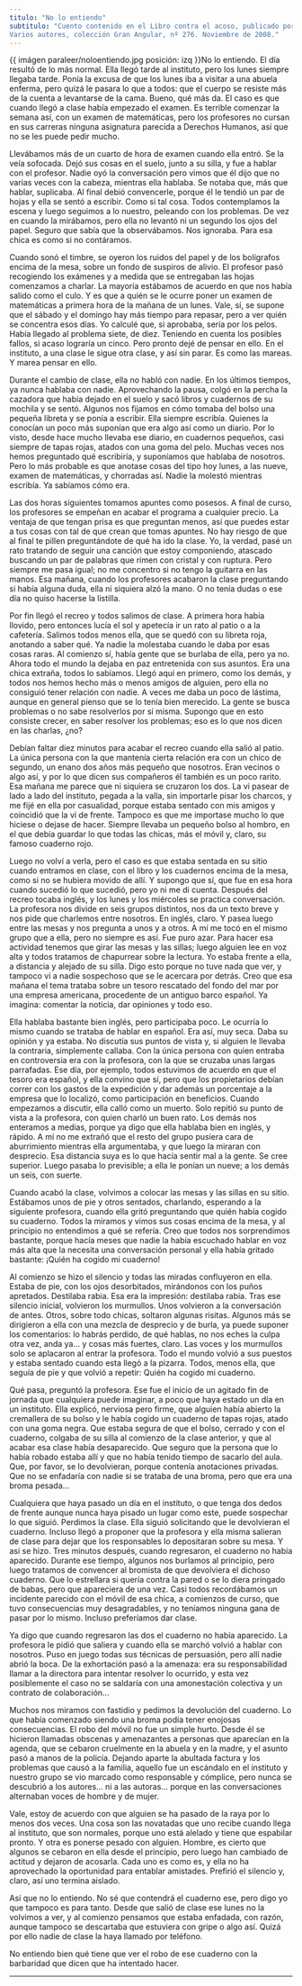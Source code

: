 ```yaml
---
titulo: "No lo entiendo"
subtitulo: "Cuento contenido en el Libro contra el acoso, publicado por la Editorial SM.Varios autores, colección Gran Angular, nº 276. Noviembre de 2008."
---
```

{{ imágen paraleer/noloentiendo.jpg posición: izq }}No lo entiendo. El día
resultó de lo más normal. Ella llegó tarde al instituto, pero los lunes
siempre llegaba tarde. Ponía la excusa de que los lunes iba a visitar a una
abuela enferma, pero quizá le pasara lo que a todos: que el cuerpo se resiste
más de la cuenta a levantarse de la cama. Bueno, qué más da. El caso es que
cuando llegó a clase había empezado el examen. Es terrible comenzar la semana
así, con un examen de matemáticas, pero los profesores no cursan en sus
carreras ninguna asignatura parecida a Derechos Humanos, así que no se les
puede pedir mucho.

Llevábamos más de un cuarto de hora de examen cuando ella entró. Se la veía
sofocada. Dejó sus cosas en el suelo, junto a su silla, y fue a hablar con el
profesor. Nadie oyó la conversación pero vimos que él dijo que no varias
veces con la cabeza, mientras ella hablaba. Se notaba que, más que hablar,
suplicaba. Al final debió convencerle, porque él le tendió un par de hojas y
ella se sentó a escribir. Como si tal cosa. Todos contemplamos la escena y
luego seguimos a lo nuestro, peleando con los problemas. De vez en cuando la
mirábamos, pero ella no levantó ni un segundo los ojos del papel. Seguro que
sabía que la observábamos. Nos ignoraba. Para esa chica es como si no
contáramos.

Cuando sonó el timbre, se oyeron los ruidos del papel y de los bolígrafos
encima de la mesa, sobre un fondo de suspiros de alivio. El profesor pasó
recogiendo los exámenes y a medida que se entregaban las hojas comenzamos a
charlar. La mayoría estábamos de acuerdo en que nos había salido como el
culo. Y es que a quién se le ocurre poner un examen de matemáticas a primera
hora de la mañana de un lunes. Vale, sí, se supone que el sábado y el domingo
hay más tiempo para repasar, pero a ver quién se concentra esos días. Yo
calculé que, si aprobaba, sería por los pelos. Había llegado al problema
siete, de diez. Teniendo en cuenta los posibles fallos, si acaso lograría un
cinco. Pero pronto dejé de pensar en ello. En el instituto, a una clase le
sigue otra clase, y así sin parar. Es como las mareas. Y marea pensar en ello.

Durante el cambio de clase, ella no habló con nadie. En los últimos tiempos,
ya nunca hablaba con nadie. Aprovechando la pausa, colgó en la percha la
cazadora que había dejado en el suelo y sacó libros y cuadernos de su mochila
y se sentó. Algunos nos fijamos en cómo tomaba del bolso una pequeña libreta
y se ponía a escribir. Ella siempre escribía. Quienes la conocían un poco más
suponían que era algo así como un diario. Por lo visto, desde hace mucho
llevaba ese diario, en cuadernos pequeños, casi siempre de tapas rojas,
atados con una goma del pelo. Muchas veces nos hemos preguntado qué
escribiría, y suponíamos que hablaba de nosotros. Pero lo más probable es que
anotase cosas del tipo hoy lunes, a las nueve, examen de matemáticas, y
chorradas así. Nadie la molestó mientras escribía. Ya sabíamos cómo era.

Las dos horas siguientes tomamos apuntes como posesos. A final de curso, los
profesores se empeñan en acabar el programa a cualquier precio. La ventaja de
que tengan prisa es que preguntan menos, así que puedes estar a tus cosas con
tal de que crean que tomas apuntes. No hay riesgo de que al final te pillen
preguntándote de qué ha ido la clase. Yo, la verdad, pasé un rato tratando de
seguir una canción que estoy componiendo, atascado buscando un par de
palabras que rimen con cristal y con ruptura. Pero siempre me pasa igual; no
me concentro si no tengo la guitarra en las manos. Esa mañana, cuando los
profesores acabaron la clase preguntando si había alguna duda, ella ni
siquiera alzó la mano. O no tenía dudas o ese día no quiso hacerse la
listilla.

Por fin llegó el recreo y todos salimos de clase. A primera hora había
llovido, pero entonces lucía el sol y apetecía ir un rato al patio o a la
cafetería. Salimos todos menos ella, que se quedó con su libreta roja,
anotando a saber qué. Ya nadie la molestaba cuando le daba por esas cosas
raras. Al comienzo sí, había gente que se burlaba de ella, pero ya no. Ahora
todo el mundo la dejaba en paz entretenida con sus asuntos. Era una chica
extraña, todos lo sabíamos. Llegó aquí en primero, como los demás, y todos
nos hemos hecho más o menos amigos de alguien, pero ella no consiguió tener
relación con nadie. A veces me daba un poco de lástima, aunque en general
pienso que se lo tenía bien merecido. La gente se busca problemas o no sabe
resolverlos por sí misma. Supongo que en esto consiste crecer, en saber
resolver los problemas; eso es lo que nos dicen en las charlas, ¿no?

Debían faltar diez minutos para acabar el recreo cuando ella salió al patio.
La única persona con la que mantenía cierta relación era con un chico de
segundo, un enano dos años más pequeño que nosotros. Eran vecinos o algo así,
y por lo que dicen sus compañeros él también es un poco rarito. Esa mañana me
parece que ni siquiera se cruzaron los dos. La vi pasear de lado a lado del
instituto, pegada a la valla, sin importarle pisar los charcos, y me fijé en
ella por casualidad, porque estaba sentado con mis amigos y coincidió que la
vi de frente. Tampoco es que me importase mucho lo que hiciese o dejase de
hacer. Siempre llevaba un pequeño bolso al hombro, en el que debía guardar lo
que todas las chicas, más el móvil y, claro, su famoso cuaderno rojo.

Luego no volví a verla, pero el caso es que estaba sentada en su sitio cuando
entramos en clase, con el libro y los cuadernos encima de la mesa, como si no
se hubiera movido de allí. Y supongo que sí, que fue en esa hora cuando
sucedió lo que sucedió, pero yo ni me di cuenta. Después del recreo tocaba
inglés, y los lunes y los miércoles se practica conversación. La profesora
nos divide en seis grupos distintos, nos da un texto breve y nos pide que
charlemos entre nosotros. En inglés, claro. Y pasea luego entre las mesas y
nos pregunta a unos y a otros. A mí me tocó en el mismo grupo que a ella,
pero no siempre es así. Fue puro azar. Para hacer esa actividad tenemos que
girar las mesas y las sillas; luego alguien lee en voz alta y todos tratamos
de chapurrear sobre la lectura. Yo estaba frente a ella, a distancia y
alejado de su silla. Digo esto porque no tuve nada que ver, y tampoco vi a
nadie sospechoso que se le acercara por detrás. Creo que esa mañana el tema
trataba sobre un tesoro rescatado del fondo del mar por una empresa
americana, procedente de un antiguo barco español. Ya imagina: comentar la
noticia, dar opiniones y todo eso.

Ella hablaba bastante bien inglés, pero participaba poco. Le ocurría lo mismo
cuando se trataba de hablar en español. Era así, muy seca. Daba su opinión y
ya estaba. No discutía sus puntos de vista y, si alguien le llevaba la
contraria, simplemente callaba. Con la única persona con quien entraba en
controversia era con la profesora, con la que se cruzaba unas largas
parrafadas. Ese día, por ejemplo, todos estuvimos de acuerdo en que el tesoro
era español, y ella convino que sí, pero que los propietarios debían correr
con los gastos de la expedición y dar además un porcentaje a la empresa que
lo localizó, como participación en beneficios. Cuando empezamos a discutir,
ella calló como un muerto. Solo repitió su punto de vista a la profesora, con
quien charló un buen rato. Los demás nos enteramos a medias, porque ya digo
que ella hablaba bien en inglés, y rápido. A mí no me extrañó que el resto
del grupo pusiera cara de aburrimiento mientras ella argumentaba, y que luego
la miraran con desprecio. Esa distancia suya es lo que hacía sentir mal a la
gente. Se cree superior. Luego pasaba lo previsible; a ella le ponían un
nueve; a los demás un seis, con suerte.

Cuando acabó la clase, volvimos a colocar las mesas y las sillas en su sitio.
Estábamos unos de pie y otros sentados, charlando, esperando a la siguiente
profesora, cuando ella gritó preguntando que quién había cogido su cuaderno.
Todos la miramos y vimos sus cosas encima de la mesa, y al principio no
entendimos a qué se refería. Creo que todos nos sorprendimos bastante, porque
hacía meses que nadie la había escuchado hablar en voz más alta que la
necesita una conversación personal y ella había gritado bastante: ¡Quién ha
cogido mi cuaderno!

Al comienzo se hizo el silencio y todas las miradas confluyeron en ella.
Estaba de pie, con los ojos desorbitados, mirándonos con los puños apretados.
Destilaba rabia. Esa era la impresión: destilaba rabia. Tras ese silencio
inicial, volvieron los murmullos. Unos volvieron a la conversación de antes.
Otros, sobre todo chicas, soltaron algunas risitas. Algunos más se dirigieron
a ella con una mezcla de desprecio y de burla, ya puede suponer los
comentarios: lo habrás perdido, de qué hablas, no nos eches la culpa otra
vez, anda ya… y cosas más fuertes, claro. Las voces y los murmullos solo se
aplacaron al entrar la profesora. Todo el mundo volvió a sus puestos y estaba
sentado cuando esta llegó a la pizarra. Todos, menos ella, que seguía de pie
y que volvió a repetir: Quién ha cogido mi cuaderno.

Qué pasa, preguntó la profesora. Ese fue el inicio de un agitado fin de
jornada que cualquiera puede imaginar, a poco que haya estado un día en un
instituto. Ella explicó, nerviosa pero firme, que alguien había abierto la
cremallera de su bolso y le había cogido un cuaderno de tapas rojas, atado
con una goma negra. Que estaba segura de que el bolso, cerrado y con el
cuaderno, colgaba de su silla al comienzo de la clase anterior, y que al
acabar esa clase había desaparecido. Que seguro que la persona que lo había
robado estaba allí y que no había tenido tiempo de sacarlo del aula. Que, por
favor, se lo devolvieran, porque contenía anotaciones privadas. Que no se
enfadaría con nadie si se trataba de una broma, pero que era una broma pesada…

Cualquiera que haya pasado un día en el instituto, o que tenga dos dedos de
frente aunque nunca haya pisado un lugar como este, puede sospechar lo que
siguió. Perdimos la clase. Ella siguió solicitando que le devolvieran el
cuaderno. Incluso llegó a proponer que la profesora y ella misma salieran de
clase para dejar que los responsables lo depositaran sobre su mesa. Y así se
hizo. Tres minutos después, cuando regresaron, el cuaderno no había
aparecido. Durante ese tiempo, algunos nos burlamos al principio, pero luego
tratamos de convencer al bromista de que devolviera el dichoso cuaderno. Que
lo estrellara si quería contra la pared o se lo diera pringado de babas, pero
que apareciera de una vez. Casi todos recordábamos un incidente parecido con
el móvil de esa chica, a comienzos de curso, que tuvo consecuencias muy
desagradables, y no teníamos ninguna gana de pasar por lo mismo. Incluso
preferíamos dar clase.

Ya digo que cuando regresaron las dos el cuaderno no había aparecido. La
profesora le pidió que saliera y cuando ella se marchó volvió a hablar con
nosotros. Puso en juego todas sus técnicas de persuasión, pero allí nadie
abrió la boca. De la exhortación pasó a la amenaza: era su responsabilidad
llamar a la directora para intentar resolver lo ocurrido, y esta vez
posiblemente el caso no se saldaría con una amonestación colectiva y un
contrato de colaboración…

Muchos nos miramos con fastidio y pedimos la devolución del cuaderno. Lo que
había comenzado siendo una broma podía tener enojosas consecuencias. El robo
del móvil no fue un simple hurto. Desde él se hicieron llamadas obscenas y
amenazantes a personas que aparecían en la agenda, que se cebaron cruelmente
en la abuela y en la madre, y el asunto pasó a manos de la policía. Dejando
aparte la abultada factura y los problemas que causó a la familia, aquello
fue un escándalo en el instituto y nuestro grupo se vio marcado como
responsable y cómplice, pero nunca se descubrió a los autores… ni a las
autoras… porque en las conversaciones alternaban voces de hombre y de mujer.

Vale, estoy de acuerdo con que alguien se ha pasado de la raya por lo menos
dos veces. Una cosa son las novatadas que uno recibe cuando llega al
instituto, que son normales, porque uno está alelado y tiene que espabilar
pronto. Y otra es ponerse pesado con alguien. Hombre, es cierto que algunos
se cebaron en ella desde el principio, pero luego han cambiado de actitud y
dejaron de acosarla. Cada uno es como es, y ella no ha aprovechado la
oportunidad para entablar amistades. Prefirió el silencio y, claro, así uno
termina aislado.

Así que no lo entiendo. No sé que contendrá el cuaderno ese, pero digo yo que
tampoco es para tanto. Desde que salió de clase ese lunes no la volvimos a
ver, y al comienzo pensamos que estaba enfadada, con razón, aunque tampoco se
descartaba que estuviera con gripe o algo así. Quizá por ello nadie de clase
la haya llamado por teléfono.

No entiendo bien qué tiene que ver el robo de ese cuaderno con la barbaridad
que dicen que ha intentado hacer.

* * *

